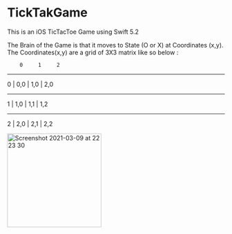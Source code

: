 # TickTakGame
This is an iOS TicTacToe Game using Swift 5.2

The Brain of the Game is that it moves to State (O or X) at Coordinates (x,y). 
The Coordinates(x,y) are a grid of 3X3 matrix like so below : 


        0     1     2
   ____________________

0    | 0,0  | 1,0  | 2,0 
   ____________________

1    | 1,0  | 1,1  | 1,2   
   ____________________

2    | 2,0  | 2,1  | 2,2



<img width="218" alt="Screenshot 2021-03-09 at 22 23 30" src="https://user-images.githubusercontent.com/503469/110546225-1ff7b580-8126-11eb-8bc6-f1e671abcd76.png">
